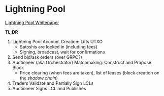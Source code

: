 # Lightning Pool

[Lightning Pool Whitepaper](https://lightning.engineering/lightning-pool-whitepaper.pdf)

**TL;DR**

1. Lightning Pool Account Creation: Lifts UTXO
   - Satoshis are locked in (including fees)
   - Signing, broadcast, wait for confirmations
2. Send bid/ask orders (over GRPC?)
3. Auctioneer (aka Orchestrator) Matchmaking: Construct and Propose Block
   - Price clearing (when fees are taken), list of leases (block creation on the _shadow chain_)
4. Traders Validate and Partially Sign LCLs
5. Auctioneer Signs LCL and Publishes
